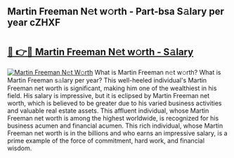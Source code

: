 ## Martin Freeman N𝚎t w𝚘rth - Part-bsa S𝚊lary per year cZHXF

# <h2><a href="http://gc343ri.nevu.top/?p=Martin+Freeman">🔗 👉🔴 Martin Freeman N𝚎t w𝚘rth - S𝚊lary</a></h2>

[![Martin Freeman N𝚎t W𝚘rth](https://i.imgur.com/Oavwk0R.jpeg)](http://gc343ri.nevu.top/?p=Martin+Freeman)
What is Martin Freeman n𝚎t w𝚘rth? What is Martin Freeman s𝚊lary per year?
This well-heeled individual's Martin Freeman net worth is significant, making him one of the wealthiest in his field. His salary is impressive, but it is eclipsed by Martin Freeman net worth, which is believed to be greater due to his varied business activities and valuable real estate assets. This affluent individual, whose Martin Freeman net worth is among the highest worldwide, is recognized for his business acumen and financial acumen. This rich individual, whose Martin Freeman net worth is in the billions and who earns an impressive salary, is a prime example of the force of commitment, hard work, and financial wisdom.
